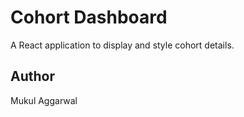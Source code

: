 # Cohort Dashboard

A React application to display and style cohort details.

## Author
Mukul Aggarwal
